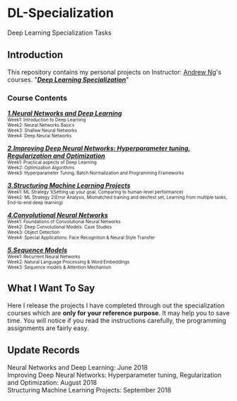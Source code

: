 # DL-Specialization
Deep Learning Specialization Tasks

## Introduction
This repository contains my personal projects on Instructor: [Andrew Ng](http://www.andrewng.org/)'s courses.  "[***Deep Learning Specialization***](https://www.coursera.org/specializations/deep-learning)" 

### Course Contents
[***1.Neural Networks and Deep Learning***](https://www.coursera.org/learn/neural-networks-deep-learning/home/welcome)   
<font size=1>Week1:  Introduction to Deep Learning</font>   
<font size=1>Week2:  Neural Networks Basics</font>   
<font size=1>Week3:  Shallow Neural Networks</font>   
<font size=1>Week4:  Deep Neural Networks</font>   

[***2.Improving Deep Neural Networks: Hyperparameter tuning, Regularization and Optimization***](https://www.coursera.org/learn/deep-neural-network/home/welcome)  
<font size=1>Week1:  Practical aspects of Deep Learning</font>  
<font size=1>Week2:  Optimization Algorithms</font>  
<font size=1>Week3:  Hyperparameter Tuning, Batch Normalization and Programming Frameworks</font>  

[***3.Structuring Machine Learning Projects***](https://www.coursera.org/learn/machine-learning-projects/home/welcome)   
<font size=1>Week1:  ML  Strategy 1(Setting up your goal, Comparing to human-level performance)</font>  
<font size=1>Week2:  ML Strategy 2(Error Analysis, Mismatched training and dev/test set, Learning from multiple tasks, End-to-end deep learning)</font>   

[***4.Convolutional Neural Networks***](https://www.coursera.org/learn/convolutional-neural-networks)   
<font size=1>Week1:  Foundations of Convolutional Neural Networks</font>  
<font size=1>Week2:  Deep Convolutional Models: Case Studies</font>  
<font size=1>Week3:  Object Detection</font>  
<font size=1>Week4:  Special Applications: Face Recognition & Neural Style Transfer</font>  
   
[***5.Sequence Models***](https://www.coursera.org/learn/nlp-sequence-models)   
<font size=1>Week1:  Recurrent Neural Networks</font>  
<font size=1>Week2:  Natural Language Processing & Word Embeddings</font>  
<font size=1>Week3:  Sequence models & Attention Mechanism</font>  

## What I Want To Say
Here I release the projects I have completed through out the specialization courses which are **only for your reference purpose**. It may help you to save time.  You will notice if you read the instructions carefully, the programming assignments are fairly easy. 

## Update Records
Neural Networks and Deep Learning: June 2018   
Improving Deep Neural Networks: Hyperparameter tuning, Regularization and Optimization: August 2018   
Structuring Machine Learning Projects: September 2018
